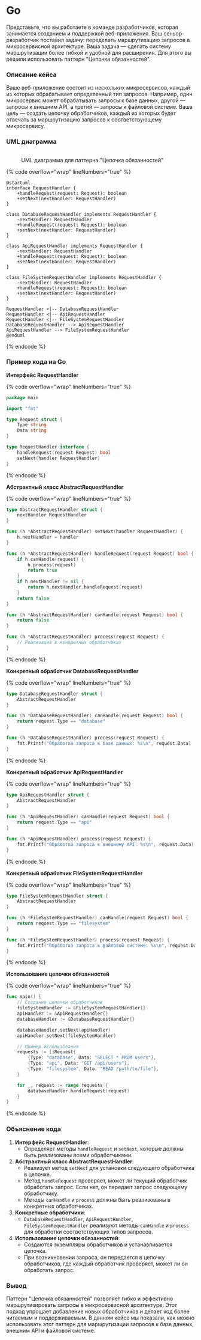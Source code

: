 # Go

Представьте, что вы работаете в команде разработчиков, которая занимается созданием и поддержкой веб-приложения. Ваш сеньор-разработчик поставил задачу: переделать маршрутизацию запросов в микросервисной архитектуре. Ваша задача — сделать систему маршрутизации более гибкой и удобной для расширения. Для этого вы решили использовать паттерн "Цепочка обязанностей".

### Описание кейса

Ваше веб-приложение состоит из нескольких микросервисов, каждый из которых обрабатывает определенный тип запросов. Например, один микросервис может обрабатывать запросы к базе данных, другой — запросы к внешним API, а третий — запросы к файловой системе. Ваша цель — создать цепочку обработчиков, каждый из которых будет отвечать за маршрутизацию запросов к соответствующему микросервису.

### UML диаграмма

<figure><img src="../../../../../.gitbook/assets/image (1) (1) (1) (1) (1) (1) (1) (1) (1) (1) (1).png" alt=""><figcaption><p>UML диаграмма для паттерна "Цепочка обязанностей"</p></figcaption></figure>

{% code overflow="wrap" lineNumbers="true" %}
```plantuml
@startuml
interface RequestHandler {
    +handleRequest(request: Request): boolean
    +setNext(nextHandler: RequestHandler)
}

class DatabaseRequestHandler implements RequestHandler {
    -nextHandler: RequestHandler
    +handleRequest(request: Request): boolean
    +setNext(nextHandler: RequestHandler)
}

class ApiRequestHandler implements RequestHandler {
    -nextHandler: RequestHandler
    +handleRequest(request: Request): boolean
    +setNext(nextHandler: RequestHandler)
}

class FileSystemRequestHandler implements RequestHandler {
    -nextHandler: RequestHandler
    +handleRequest(request: Request): boolean
    +setNext(nextHandler: RequestHandler)
}

RequestHandler <|-- DatabaseRequestHandler
RequestHandler <|-- ApiRequestHandler
RequestHandler <|-- FileSystemRequestHandler
DatabaseRequestHandler --> ApiRequestHandler
ApiRequestHandler --> FileSystemRequestHandler
@enduml
```
{% endcode %}

### Пример кода на Go

**Интерфейс RequestHandler**

{% code overflow="wrap" lineNumbers="true" %}
```go
package main

import "fmt"

type Request struct {
    Type string
    Data string
}

type RequestHandler interface {
    handleRequest(request Request) bool
    setNext(handler RequestHandler)
}
```
{% endcode %}

**Абстрактный класс AbstractRequestHandler**

{% code overflow="wrap" lineNumbers="true" %}
```go
type AbstractRequestHandler struct {
    nextHandler RequestHandler
}

func (h *AbstractRequestHandler) setNext(handler RequestHandler) {
    h.nextHandler = handler
}

func (h *AbstractRequestHandler) handleRequest(request Request) bool {
    if h.canHandle(request) {
        h.process(request)
        return true
    }
    if h.nextHandler != nil {
        return h.nextHandler.handleRequest(request)
    }
    return false
}

func (h *AbstractRequestHandler) canHandle(request Request) bool {
    return false
}

func (h *AbstractRequestHandler) process(request Request) {
    // Реализация в конкретных обработчиках
}
```
{% endcode %}

**Конкретный обработчик DatabaseRequestHandler**

{% code overflow="wrap" lineNumbers="true" %}
```go
type DatabaseRequestHandler struct {
    AbstractRequestHandler
}

func (h *DatabaseRequestHandler) canHandle(request Request) bool {
    return request.Type == "database"
}

func (h *DatabaseRequestHandler) process(request Request) {
    fmt.Printf("Обработка запроса к базе данных: %s\n", request.Data)
}
```
{% endcode %}

**Конкретный обработчик ApiRequestHandler**

{% code overflow="wrap" lineNumbers="true" %}
```go
type ApiRequestHandler struct {
    AbstractRequestHandler
}

func (h *ApiRequestHandler) canHandle(request Request) bool {
    return request.Type == "api"
}

func (h *ApiRequestHandler) process(request Request) {
    fmt.Printf("Обработка запроса к внешнему API: %s\n", request.Data)
}
```
{% endcode %}

**Конкретный обработчик FileSystemRequestHandler**

{% code overflow="wrap" lineNumbers="true" %}
```go
type FileSystemRequestHandler struct {
    AbstractRequestHandler
}

func (h *FileSystemRequestHandler) canHandle(request Request) bool {
    return request.Type == "filesystem"
}

func (h *FileSystemRequestHandler) process(request Request) {
    fmt.Printf("Обработка запроса к файловой системе: %s\n", request.Data)
}
```
{% endcode %}

**Использование цепочки обязанностей**

{% code overflow="wrap" lineNumbers="true" %}
```go
func main() {
    // Создание цепочки обработчиков
    fileSystemHandler := &FileSystemRequestHandler{}
    apiHandler := &ApiRequestHandler{}
    databaseHandler := &DatabaseRequestHandler{}

    databaseHandler.setNext(apiHandler)
    apiHandler.setNext(fileSystemHandler)

    // Пример использования
    requests := []Request{
        {Type: "database", Data: "SELECT * FROM users"},
        {Type: "api", Data: "GET /api/users"},
        {Type: "filesystem", Data: "READ /path/to/file"},
    }

    for _, request := range requests {
        databaseHandler.handleRequest(request)
    }
}
```
{% endcode %}

### Объяснение кода

1. **Интерфейс RequestHandler**:
   * Определяет методы `handleRequest` и `setNext`, которые должны быть реализованы всеми обработчиками.
2. **Абстрактный класс AbstractRequestHandler**:
   * Реализует метод `setNext` для установки следующего обработчика в цепочке.
   * Метод `handleRequest` проверяет, может ли текущий обработчик обработать запрос. Если нет, он передает запрос следующему обработчику.
   * Методы `canHandle` и `process` должны быть реализованы в конкретных обработчиках.
3. **Конкретные обработчики**:
   * `DatabaseRequestHandler`, `ApiRequestHandler`, `FileSystemRequestHandler` реализуют методы `canHandle` и `process` для обработки соответствующих типов запросов.
4. **Использование цепочки обязанностей**:
   * Создаются экземпляры обработчиков и устанавливается цепочка.
   * При возникновении запроса, он передается в цепочку обработчиков, где каждый обработчик проверяет, может ли он обработать запрос.

### Вывод

Паттерн "Цепочка обязанностей" позволяет гибко и эффективно маршрутизировать запросы в микросервисной архитектуре. Этот подход упрощает добавление новых обработчиков и делает код более читаемым и поддерживаемым. В данном кейсе мы показали, как можно использовать этот паттерн для маршрутизации запросов к базе данных, внешним API и файловой системе.
